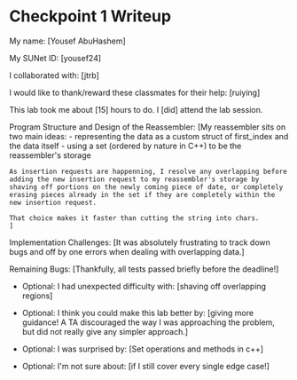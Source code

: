 Checkpoint 1 Writeup
====================

My name: [Yousef AbuHashem]

My SUNet ID: [yousef24]

I collaborated with: [jtrb]

I would like to thank/reward these classmates for their help: [ruiying]

This lab took me about [15] hours to do. I [did] attend the lab session.

Program Structure and Design of the Reassembler:
[My reassembler sits on two main ideas:
    - representing the data as a custom struct of first_index and the data itself
    - using a set (ordered by nature in C++) to be the reassembler's storage
    
    As insertion requests are happenning, I resolve any overlapping before adding the new insertion request to my reassembler's storage by shaving off portions on the newly coming piece of date, or completely erasing pieces already in the set if they are completely within the new insertion request.

    That choice makes it faster than cutting the string into chars.
    ]


Implementation Challenges:
[It was absolutely frustrating to track down bugs and off by one errors when dealing with overlapping data.]

Remaining Bugs:
[Thankfully, all tests passed briefly before the deadline!]

- Optional: I had unexpected difficulty with: [shaving off overlapping regions]

- Optional: I think you could make this lab better by: [giving more guidance! A TA discouraged the way I was approaching the problem, but did not really give any simpler approach.]

- Optional: I was surprised by: [Set operations and methods in c++]

- Optional: I'm not sure about: [if I still cover every single edge case!]
